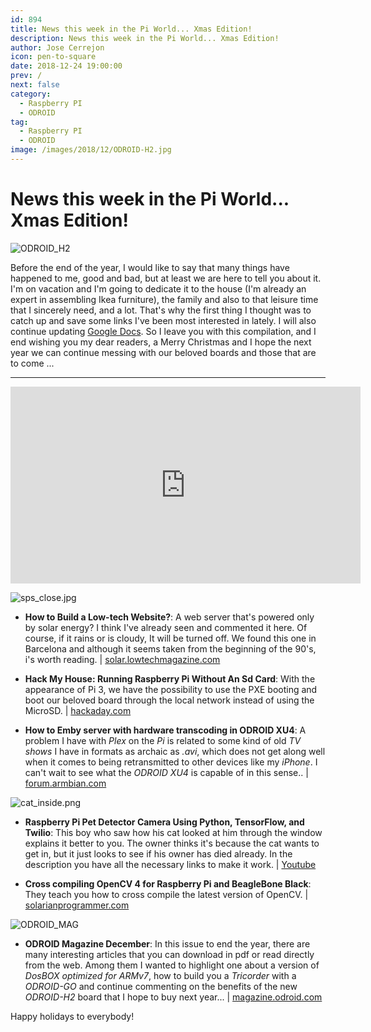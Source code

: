 ```yaml
---
id: 894
title: News this week in the Pi World... Xmas Edition!
description: News this week in the Pi World... Xmas Edition!
author: Jose Cerrejon
icon: pen-to-square
date: 2018-12-24 19:00:00
prev: /
next: false
category:
  - Raspberry PI
  - ODROID
tag:
  - Raspberry PI
  - ODROID
image: /images/2018/12/ODROID-H2.jpg
---
```


# News this week in the Pi World... Xmas Edition!

![ODROID_H2](/images/2018/12/ODROID-H2.jpg)

Before the end of the year, I would like to say that many things have happened to me, good and bad, but at least we are here to tell you about it. I'm on vacation and I'm going to dedicate it to the house (I'm already an expert in assembling Ikea furniture), the family and also to that leisure time that I sincerely need, and a lot. That's why the first thing I thought was to catch up and save some links I've been most interested in lately. I will also continue updating [Google Docs](https://docs.google.com/document/d/1eVrAzW4VwIX302o7m4w9TKOzBfJLxRLjbpS1zT0hX4Y/). So I leave you with this compilation, and I end wishing you my dear readers, a Merry Christmas and I hope the next year we can continue messing with our beloved boards and those that are to come ...

- - -
<iframe width="560" height="315" src="https://www.youtube.com/embed/7ihQKHLbugU" frameborder="0" allow="accelerometer; autoplay; encrypted-media; gyroscope; picture-in-picture" allowfullscreen></iframe>

![sps_close.jpg](/images/2018/12/sps_close.jpg)

* **How to Build a Low-tech Website?**: A web server that's powered only by solar energy? I think I've already seen and commented it here. Of course, if it rains or is cloudy, It will be turned off. We found this one in Barcelona and although it seems taken from the beginning of the 90's, i's worth reading. | [solar.lowtechmagazine.com](https://solar.lowtechmagazine.com/2018/09/how-to-build-a-lowtech-website.html)

* **Hack My House: Running Raspberry Pi Without An Sd Card**: With the appearance of Pi 3, we have the possibility to use the PXE booting and boot our beloved board through the local network instead of using the MicroSD. | [hackaday.com](https://hackaday.com/2018/10/08/hack-my-house-running-raspberry-pi-without-an-sd-card/)

* **How to Emby server with hardware transcoding in ODROID XU4**: A problem I have with *Plex* on the *Pi* is related to some kind of old *TV shows* I have in formats as archaic as *.avi*, which does not get along well when it comes to being retransmitted to other devices like my *iPhone*. I can't wait to see what the *ODROID XU4* is capable of in this sense.. | [forum.armbian.com](https://forum.armbian.com/topic/8451-howto-emby-server-with-hardware-transcoding-in-xu4hc1hc2-armbian-stretch/)

![cat_inside.png](/images/2018/12/cat_inside.png)

* **Raspberry Pi Pet Detector Camera Using Python, TensorFlow, and Twilio**: This boy who saw how his cat looked at him through the window explains it better to you. The owner thinks it's because the cat wants to get in, but it just looks to see if his owner has died already. In the description you have all the necessary links to make it work. | [Youtube](https://www.youtube.com/watch?v=gGqVNuYol6o)

* **Cross compiling OpenCV 4 for Raspberry Pi and BeagleBone Black**: They teach you how to cross compile the latest version of OpenCV.  | [solarianprogrammer.com](https://solarianprogrammer.com/2018/12/18/cross-compile-opencv-raspberry-pi-raspbian/)

![ODROID_MAG](/images/2018/12/ODROID-Magazine-201812.jpg)

* **ODROID Magazine December**: In this issue to end the year, there are many interesting articles that you can download in pdf or read directly from the web. Among them I wanted to highlight one about a version of *DosBOX optimized for ARMv7*, how to build you a *Tricorder* with a *ODROID-GO* and continue commenting on the benefits of the new *ODROID-H2* board that I hope to buy next year... | [magazine.odroid.com](https://magazine.odroid.com/201812)

Happy holidays to everybody!
